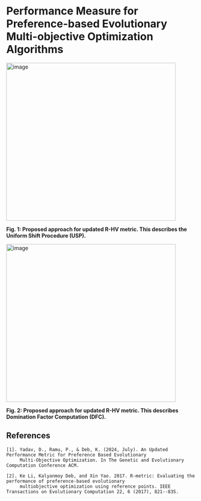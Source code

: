 # Performance Measure for Preference-based Evolutionary Multi-objective Optimization Algorithms

<img src="https://github.com/user-attachments/assets/e21328e8-b498-4446-8e99-9f34f136820a" alt="image" width="450" height="420">

**Fig. 1: Proposed approach for updated R-HV metric. This describes the Uniform Shift Procedure (USP).**

<img src="https://github.com/user-attachments/assets/91c111f5-4d9d-4658-8d79-09e570567608" alt="image" width="450" height="420">

**Fig. 2: Proposed approach for updated R-HV metric. This describes Domination Factor Computation (DFC).**


## References

    [1]. Yadav, D., Ramu, P., & Deb, K. (2024, July). An Updated Performance Metric for Preference Based Evolutionary
         Multi-Objective Optimization. In The Genetic and Evolutionary Computation Conference ACM.

    [2]. Ke Li, Kalyanmoy Deb, and Xin Yao. 2017. R-metric: Evaluating the performance of preference-based evolutionary 
         multiobjective optimization using reference points. IEEE Transactions on Evolutionary Computation 22, 6 (2017), 821--835.
